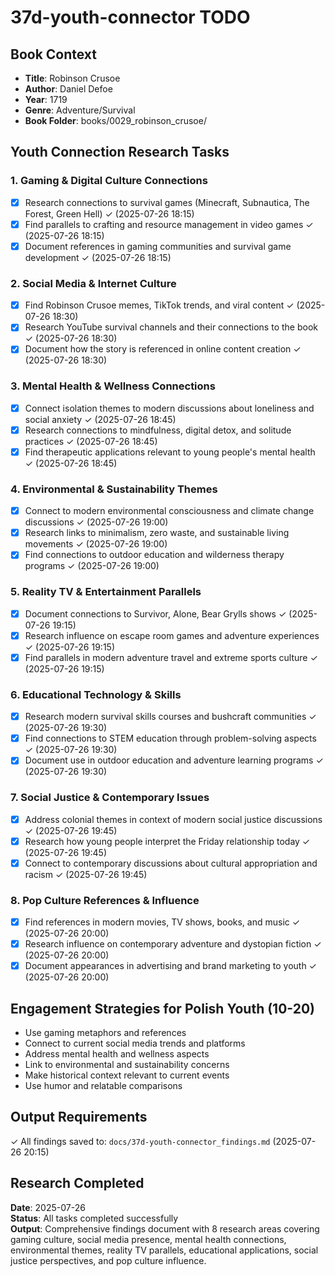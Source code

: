 # 37d-youth-connector TODO

## Book Context
- **Title**: Robinson Crusoe
- **Author**: Daniel Defoe
- **Year**: 1719
- **Genre**: Adventure/Survival
- **Book Folder**: books/0029_robinson_crusoe/

## Youth Connection Research Tasks

### 1. Gaming & Digital Culture Connections
- [x] Research connections to survival games (Minecraft, Subnautica, The Forest, Green Hell) ✓ (2025-07-26 18:15)
- [x] Find parallels to crafting and resource management in video games ✓ (2025-07-26 18:15)
- [x] Document references in gaming communities and survival game development ✓ (2025-07-26 18:15)

### 2. Social Media & Internet Culture
- [x] Find Robinson Crusoe memes, TikTok trends, and viral content ✓ (2025-07-26 18:30)
- [x] Research YouTube survival channels and their connections to the book ✓ (2025-07-26 18:30)
- [x] Document how the story is referenced in online content creation ✓ (2025-07-26 18:30)

### 3. Mental Health & Wellness Connections
- [x] Connect isolation themes to modern discussions about loneliness and social anxiety ✓ (2025-07-26 18:45)
- [x] Research connections to mindfulness, digital detox, and solitude practices ✓ (2025-07-26 18:45)
- [x] Find therapeutic applications relevant to young people's mental health ✓ (2025-07-26 18:45)

### 4. Environmental & Sustainability Themes
- [x] Connect to modern environmental consciousness and climate change discussions ✓ (2025-07-26 19:00)
- [x] Research links to minimalism, zero waste, and sustainable living movements ✓ (2025-07-26 19:00)
- [x] Find connections to outdoor education and wilderness therapy programs ✓ (2025-07-26 19:00)

### 5. Reality TV & Entertainment Parallels
- [x] Document connections to Survivor, Alone, Bear Grylls shows ✓ (2025-07-26 19:15)
- [x] Research influence on escape room games and adventure experiences ✓ (2025-07-26 19:15)
- [x] Find parallels in modern adventure travel and extreme sports culture ✓ (2025-07-26 19:15)

### 6. Educational Technology & Skills
- [x] Research modern survival skills courses and bushcraft communities ✓ (2025-07-26 19:30)
- [x] Find connections to STEM education through problem-solving aspects ✓ (2025-07-26 19:30)
- [x] Document use in outdoor education and adventure learning programs ✓ (2025-07-26 19:30)

### 7. Social Justice & Contemporary Issues
- [x] Address colonial themes in context of modern social justice discussions ✓ (2025-07-26 19:45)
- [x] Research how young people interpret the Friday relationship today ✓ (2025-07-26 19:45)
- [x] Connect to contemporary discussions about cultural appropriation and racism ✓ (2025-07-26 19:45)

### 8. Pop Culture References & Influence
- [x] Find references in modern movies, TV shows, books, and music ✓ (2025-07-26 20:00)
- [x] Research influence on contemporary adventure and dystopian fiction ✓ (2025-07-26 20:00)
- [x] Document appearances in advertising and brand marketing to youth ✓ (2025-07-26 20:00)

## Engagement Strategies for Polish Youth (10-20)
- Use gaming metaphors and references
- Connect to current social media trends and platforms
- Address mental health and wellness aspects
- Link to environmental and sustainability concerns
- Make historical context relevant to current events
- Use humor and relatable comparisons

## Output Requirements
✓ All findings saved to: `docs/37d-youth-connector_findings.md` (2025-07-26 20:15)

## Research Completed
**Date**: 2025-07-26  
**Status**: All tasks completed successfully  
**Output**: Comprehensive findings document with 8 research areas covering gaming culture, social media presence, mental health connections, environmental themes, reality TV parallels, educational applications, social justice perspectives, and pop culture influence.